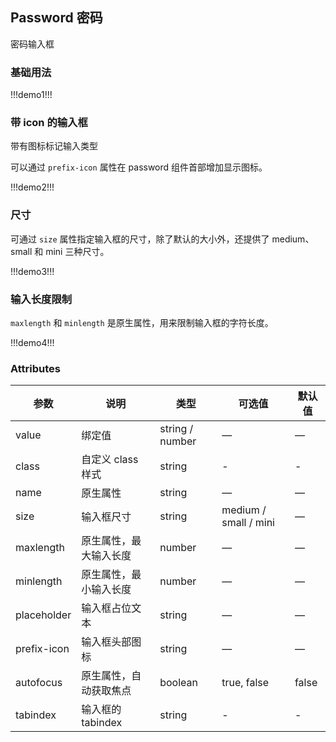 ## Password 密码

密码输入框

### 基础用法

!!!demo1!!!

### 带 icon 的输入框

带有图标标记输入类型

可以通过 `prefix-icon` 属性在 password 组件首部增加显示图标。

!!!demo2!!!

### 尺寸

可通过 `size` 属性指定输入框的尺寸，除了默认的大小外，还提供了 medium、small 和 mini 三种尺寸。

!!!demo3!!!

### 输入长度限制

`maxlength` 和 `minlength` 是原生属性，用来限制输入框的字符长度。

!!!demo4!!!

### Attributes

| 参数        | 说明                   | 类型            | 可选值                | 默认值 |
| ----------- | ---------------------- | --------------- | --------------------- | ------ |
| value       | 绑定值                 | string / number | —                     | —      |
| class       | 自定义 class 样式      | string          | -                     | -      |
| name        | 原生属性               | string          | —                     | —      |
| size        | 输入框尺寸             | string          | medium / small / mini | —      |
| maxlength   | 原生属性，最大输入长度 | number          | —                     | —      |
| minlength   | 原生属性，最小输入长度 | number          | —                     | —      |
| placeholder | 输入框占位文本         | string          | —                     | —      |
| prefix-icon | 输入框头部图标         | string          | —                     | —      |
| autofocus   | 原生属性，自动获取焦点 | boolean         | true, false           | false  |
| tabindex    | 输入框的 tabindex      | string          | -                     | -      |
